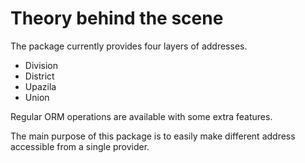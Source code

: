 # Theory behind the scene

The package currently provides four layers of addresses.

- Division
- District
- Upazila
- Union

Regular ORM operations are available with some extra features.

The main purpose of this package is to easily make different address accessible from a single provider. 

